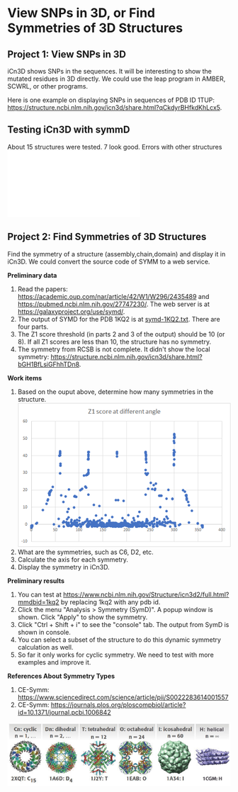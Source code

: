 # View SNPs in 3D, or Find Symmetries of 3D Structures

## Project 1: View SNPs in 3D
iCn3D shows SNPs in the sequences. It will be interesting to show the mutated residues in 3D directly. We could use the leap program in AMBER, SCWRL, or other programs.

Here is one example on displaying SNPs in sequences of PDB ID 1TUP: https://structure.ncbi.nlm.nih.gov/icn3d/share.html?qCkdyrBHfkdKhLcx5. 

## Testing iCn3D with symmD
About 15 structures were tested. 7 look good. Errors with other structures
![Tests](project1/icn3d.symm.tests.pdf)


## Project 2: Find Symmetries of 3D Structures
Find the symmetry of a structure (assembly,chain,domain) and display it in iCn3D. We could convert the source code of SYMM to a web service.

<b>Preliminary data</b>
1. Read the papers: https://academic.oup.com/nar/article/42/W1/W296/2435489 and https://pubmed.ncbi.nlm.nih.gov/27747230/. The web server is at https://galaxyproject.org/use/symd/.
2. The output of SYMD for the PDB 1KQ2 is at [symd-1KQ2.txt](https://github.com/STRIDES-Codes/Find-Symmetries-of-3D-Structures/blob/main/symd-1KQ2.txt). There are four parts. 
3. The Z1 score threshold (in parts 2 and 3 of the output) should be 10 (or 8). If all Z1 scores are less than 10, the structure has no symmetry.
4. The symmetry from RCSB is not complete. It didn't show the local symmetry: https://structure.ncbi.nlm.nih.gov/icn3d/share.html?bGH1BfLsiGFhhTDn8.

<b>Work items</b>
1. Based on the ouput above, determine how many symmetries in the structure.
![Z1 scores](https://github.com/STRIDES-Codes/Find-Symmetries-of-3D-Structures/blob/main/z1score_angle.png?raw=true)
2. What are the symmetries, such as C6, D2, etc.
3. Calculate the axis for each symmetry.
4. Display the symmetry in iCn3D.

<b>Preliminary results</b>
1. You can test at https://www.ncbi.nlm.nih.gov/Structure/icn3d2/full.html?mmdbid=1kq2 by replacing 1kq2 with any pdb id. 
2. Click the menu "Analysis > Symmetry (SymD)". A popup window is shown. Click "Apply" to show the symmetry.
3. Click "Ctrl + Shift + i" to see the "console" tab. The output from SymD is shown in console.
4. You can select a subset of the structure to do this dynamic symmetry calculation as well.
5. So far it only works for cyclic symmetry. We need to test with more examples and improve it.

<b>References About Symmetry Types</b>
1. CE-Symm: https://www.sciencedirect.com/science/article/pii/S0022283614001557
2. CE-Symm: https://journals.plos.org/ploscompbiol/article?id=10.1371/journal.pcbi.1006842

![Symmetry Types](https://github.com/STRIDES-Codes/Find-Symmetries-of-3D-Structures/blob/main/symmetriescategory-horizontal.jpg?raw=true)


